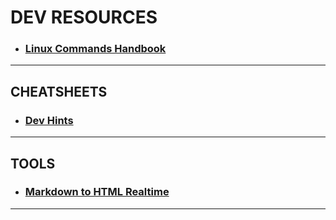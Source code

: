 # DEV RESOURCES

- ### [Linux Commands Handbook](https://www.freecodecamp.org/news/the-linux-commands-handbook/)

<hr>

## CHEATSHEETS

- ### [Dev Hints](https://devhints.io/)
<hr>

## TOOLS

- ### [Markdown to HTML Realtime](https://stackedit.io/)
<hr>
